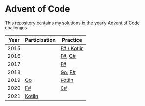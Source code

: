 # Advent of Code

This repository contains my solutions to the yearly [Advent of Code](https://adventofcode.com) challenges.

| Year | Participation         | Practice                             |
| ---- | --------------------- | ------------------------------------ |
| 2015 |                       | [F# / Kotlin](2015)                  |
| 2016 |                       | [F#](2016/fsharp), [C#](2016/csharp) |
| 2017 |                       | [F#](2017)                           |
| 2018 |                       | [Go](2018/go), [F#](2018/fsharp)     |
| 2019 | [Go](2019/go)         | [Kotlin](2019/kotlin)                |
| 2020 | [F#](2020/fsharp)     | [C#](2020/csharp)                    |
| 2021 | [Kotlin](2021/kotlin) |                                      |
